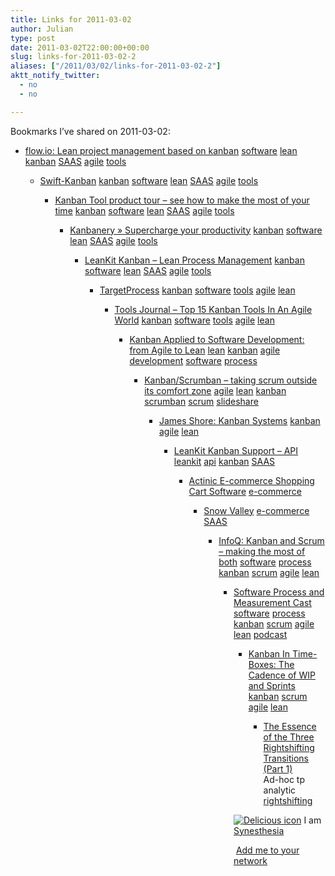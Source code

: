 ```yaml
---
title: Links for 2011-03-02
author: Julian
type: post
date: 2011-03-02T22:00:00+00:00
slug: links-for-2011-03-02-2 
aliases: ["/2011/03/02/links-for-2011-03-02-2"]
aktt_notify_twitter:
  - no
  - no

---
```

Bookmarks I&#8217;ve shared on 2011-03-02:

  * [flow.io: Lean project management based on kanban][1] 
    [software][2] [lean][3] [kanban][4] [SAAS][5] [agile][6] [tools][7] </li> 
    
      * [Swift-Kanban][8] 
        [kanban][4] [software][2] [lean][3] [SAAS][5] [agile][6] [tools][7] </li> 
        
          * [Kanban Tool product tour &ndash; see how to make the most of your time][9] 
            [kanban][4] [software][2] [lean][3] [SAAS][5] [agile][6] [tools][7] </li> 
            
              * [Kanbanery &raquo; Supercharge your productivity][10] 
                [kanban][4] [software][2] [lean][3] [SAAS][5] [agile][6] [tools][7] </li> 
                
                  * [LeanKit Kanban &#8211; Lean Process Management][11] 
                    [kanban][4] [software][2] [lean][3] [SAAS][5] [agile][6] [tools][7] </li> 
                    
                      * [TargetProcess][12] 
                        [kanban][4] [software][2] [tools][7] [agile][6] [lean][3] </li> 
                        
                          * [Tools Journal &#8211; Top 15 Kanban Tools In An Agile World][13] 
                            [kanban][4] [software][2] [tools][7] [agile][6] [lean][3] </li> 
                            
                              * [Kanban Applied to Software Development: from Agile to Lean][14] 
                                [lean][3] [kanban][4] [agile][6] [development][15] [software][2] [process][16] </li> 
                                
                                  * [Kanban/Scrumban &#8211; taking scrum outside its comfort zone][17] 
                                    [agile][6] [lean][3] [kanban][4] [scrumban][18] [scrum][19] [slideshare][20] </li> 
                                    
                                      * [James Shore: Kanban Systems][21] 
                                        [kanban][4] [agile][6] [lean][3] </li> 
                                        
                                          * [LeanKit Kanban Support &ndash; API][22] 
                                            [leankit][23] [api][24] [kanban][4] [SAAS][5] </li> 
                                            
                                              * [Actinic E-commerce Shopping Cart Software][25] 
                                                [e-commerce][26] </li> 
                                                
                                                  * [Snow Valley][27] 
                                                    [e-commerce][26] [SAAS][5] </li> 
                                                    
                                                      * [InfoQ: Kanban and Scrum &#8211; making the most of both][28] 
                                                        [software][2] [process][16] [kanban][4] [scrum][19] [agile][6] [lean][3] </li> 
                                                        
                                                          * [Software Process and Measurement Cast][29] 
                                                            [software][2] [process][16] [kanban][4] [scrum][19] [agile][6] [lean][3] [podcast][30] </li> 
                                                            
                                                              * [Kanban In Time-Boxes: The Cadence of WIP and Sprints][31] 
                                                                [kanban][4] [scrum][19] [agile][6] [lean][3] </li> 
                                                                
                                                                  * [The Essence of the Three Rightshifting Transitions (Part 1)][32]  
                                                                    Ad-hoc tp analytic  
                                                                    [rightshifting][33] </ul> 
                                                                
                                                                <p class="deliciouslink">
                                                                  <a href="https://del.icio.us/synesthesia" title="See all my bookmarks on del.icio.us"><img src="https://www.synesthesia.co.uk/images/deliciousicon.jpg" alt="Delicious icon" /></a>&nbsp;I am <a href="https://del.icio.us/synesthesia" title="See all my bookmarks on del.icio.us">Synesthesia</a>
                                                                </p>
                                                                
                                                                <p class="deliciouslink">
                                                                  <a href="https://del.icio.us/network?add=synesthesia" title="Add me to your del.icio.us network"><img src="https://www.synesthesia.co.uk/images/add.gif" alt="" /></a>&nbsp;<a href="https://del.icio.us/network?add=synesthesia" title="Add me to your del.icio.us network">Add me to your network</a>
                                                                </p>

 [1]: https://flow.io/
 [2]: https://www.delicious.com/synesthesia/software
 [3]: https://www.delicious.com/synesthesia/lean
 [4]: https://www.delicious.com/synesthesia/kanban
 [5]: https://www.delicious.com/synesthesia/SAAS
 [6]: https://www.delicious.com/synesthesia/agile
 [7]: https://www.delicious.com/synesthesia/tools
 [8]: https://www.digite.com/swift/swift-kanban.html
 [9]: https://kanbantool.com/product
 [10]: https://kanbanery.com/
 [11]: https://leankitkanban.com/Home
 [12]: https://www.targetprocess.com/Product.aspx
 [13]: https://www.toolsjournal.com/tools-world/item/142-kanban-tools
 [14]: https://www.infoq.com/articles/hiranabe-lean-agile-kanban
 [15]: https://www.delicious.com/synesthesia/development
 [16]: https://www.delicious.com/synesthesia/process
 [17]: https://www.slideshare.net/yyeret/scrumban-taking-scrum-outside-its-comfort-zone
 [18]: https://www.delicious.com/synesthesia/scrumban
 [19]: https://www.delicious.com/synesthesia/scrum
 [20]: https://www.delicious.com/synesthesia/slideshare
 [21]: https://jamesshore.com/Blog/Kanban-Systems.html
 [22]: https://support.leankitkanban.com/api
 [23]: https://www.delicious.com/synesthesia/leankit
 [24]: https://www.delicious.com/synesthesia/api
 [25]: https://www.actinic.co.uk/
 [26]: https://www.delicious.com/synesthesia/e-commerce
 [27]: https://www.snowvalley.com/what-we-do
 [28]: https://www.infoq.com/minibooks/kanban-scrum-minibook
 [29]: https://www.spamcast.libsyn.com/
 [30]: https://www.delicious.com/synesthesia/podcast
 [31]: https://www.lostechies.com/blogs/derickbailey/archive/2009/08/14/kanban-in-time-boxes-the-cadence-of-wip-and-sprints.aspx
 [32]: https://flowchainsensei.amplify.com/2011/03/02/the-essence-of-the-three-rightshifting-transitions-part-1
 [33]: https://www.delicious.com/synesthesia/rightshifting